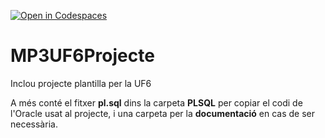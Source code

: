 [![Open in Codespaces](https://classroom.github.com/assets/launch-codespace-7f7980b617ed060a017424585567c406b6ee15c891e84e1186181d67ecf80aa0.svg)](https://classroom.github.com/open-in-codespaces?assignment_repo_id=15058452)
# MP3UF6Projecte
Inclou projecte plantilla per la UF6

A més conté el fitxer **pl.sql** dins la carpeta **PLSQL** per copiar el codi de l'Oracle usat al projecte, i una carpeta per la **documentació** en cas de ser necessària. 
